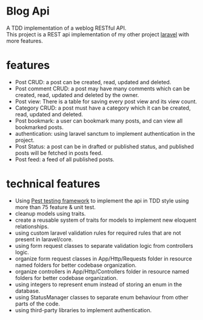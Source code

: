 # Blog Api

A TDD implementation of a weblog RESTful API.<br>
This project is a REST api implementation of my other project [laravel](https://github.com/Noisyboy-9/laravel_blog)
with more features.

# features

- Post CRUD: a post can be created, read, updated and deleted.
- Post comment CRUD: a post may have many comments which can be created, read, updated and deleted by the owner.
- Post view: There is a table for saving every post view and its view count.
- Category CRUD: a post must have a category which it can be created, read, updated and deleted.
- Post bookmark: a user can bookmark many posts, and can view all bookmarked posts.
- authentication: using laravel sanctum to implement authentication in the project.
- Post Status: a post can be in drafted or published status, and published posts will be fetched in posts feed.
- Post feed: a feed of all published posts.

# technical features

- Using [Pest testing framework](https://pestphp.com/) to implement the api in TDD style using more than 75 feature &
  unit test.
- cleanup models using traits.
- create a reusable system of traits for models to implement new eloquent relationships.
- using custom laravel validation rules for required rules that are not present in laravel/core.
- using form request classes to separate validation logic from controllers logic.
- organize form request classes in App/Http/Requests folder in resource named folders for better codebase organization.
- organize controllers in App/Http/Controllers folder in resource named folders for better codebase organization.
- using integers to represent enum instead of storing an enum in the database.
- using StatusManager classes to separate enum behaviour from other parts of the code.
- using third-party libraries to implement authentication.
